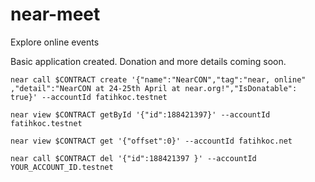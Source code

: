 # near-meet
Explore online events 

Basic application created. Donation and more details coming soon.

    near call $CONTRACT create '{"name":"NearCON","tag":"near, online" ,"detail":"NearCON at 24-25th April at near.org!","IsDonatable": true}' --accountId fatihkoc.testnet

    near view $CONTRACT getById '{"id":188421397}' --accountId fatihkoc.testnet

    near view $CONTRACT get '{"offset":0}' --accountId fatihkoc.net

    near call $CONTRACT del '{"id":188421397 }' --accountId YOUR_ACCOUNT_ID.testnet